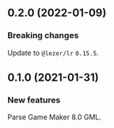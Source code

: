 ## 0.2.0 (2022-01-09)

### Breaking changes

Update to `@lezer/lr` `0.15.5`.

## 0.1.0 (2021-01-31)

### New features

Parse Game Maker 8.0 GML.
